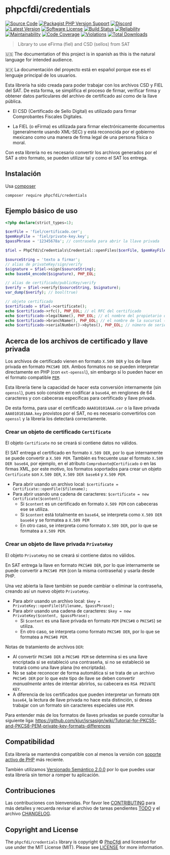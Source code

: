 # phpcfdi/credentials

[![Source Code][badge-source]][source]
[![Packagist PHP Version Support][badge-php-version]][php-version]
[![Discord][badge-discord]][discord]
[![Latest Version][badge-release]][release]
[![Software License][badge-license]][license]
[![Build Status][badge-build]][build]
[![Reliability][badge-reliability]][reliability]
[![Maintainability][badge-maintainability]][maintainability]
[![Code Coverage][badge-coverage]][coverage]
[![Violations][badge-violations]][violations]
[![Total Downloads][badge-downloads]][downloads]

> Library to use eFirma (fiel) and CSD (sellos) from SAT

:us: The documentation of this project is in spanish as this is the natural language for intended audience.

:mexico: La documentación del proyecto está en español porque ese es el lenguaje principal de los usuarios.

Esta librería ha sido creada para poder trabajar con los archivos CSD y FIEL del SAT. De esta forma,
se simplifica el proceso de firmar, verificar firma y obtener datos particulares del archivo de certificado
así como de la llave pública.

- El CSD (Certificado de Sello Digital) es utilizado para firmar Comprobantes Fiscales Digitales.

- La FIEL (o eFirma) es utilizada para firmar electrónicamente documentos (generalmente usando XML-SEC) y
  está reconocida por el gobierno mexicano como una manera de firma legal de una persona física o moral.

Con esta librería no es necesario convertir los archivos generados por el SAT a otro formato,
se pueden utilizar tal y como el SAT los entrega.

## Instalación

Usa [composer](https://getcomposer.org/)

```shell
composer require phpcfdi/credentials
```

## Ejemplo básico de uso

```php
<?php declare(strict_types=1);

$cerFile = 'fiel/certificado.cer';
$pemKeyFile = 'fiel/private-key.key';
$passPhrase = '12345678a'; // contraseña para abrir la llave privada

$fiel = PhpCfdi\Credentials\Credential::openFiles($cerFile, $pemKeyFile, $passPhrase);

$sourceString = 'texto a firmar';
// alias de privateKey/sign/verify
$signature = $fiel->sign($sourceString);
echo base64_encode($signature), PHP_EOL;

// alias de certificado/publicKey/verify
$verify = $fiel->verify($sourceString, $signature);
var_dump($verify); // bool(true)

// objeto certificado
$certificado = $fiel->certificate();
echo $certificado->rfc(), PHP_EOL; // el RFC del certificado
echo $certificado->legalName(), PHP_EOL; // el nombre del propietario del certificado
echo $certificado->branchName(), PHP_EOL; // el nombre de la sucursal (en CSD, en FIEL está vacía)
echo $certificado->serialNumber()->bytes(), PHP_EOL; // número de serie del certificado
```

## Acerca de los archivos de certificado y llave privada

Los archivos de certificado vienen en formato `X.509 DER` y los de llave privada en formato `PKCS#8 DER`.
Ambos formatos no se pueden interpretar directamente en PHP (con `ext-openssl`), sin embargo sí lo pueden hacer
en el formato compatible [`PEM`](https://en.wikipedia.org/wiki/Privacy-Enhanced_Mail).

Esta librería tiene la capacidad de hacer esta conversión internamente (sin `openssl`), pues solo consiste en codificar
a `base64`, en renglones de 64 caracteres y con cabeceras específicas para certificado y llave privada.

De esta forma, para usar el certificado `AAA010101AAA.cer` o la llave privada `AAA010101AAA.key` provistos por
el SAT, no es necesario convertirlos con `openssl` y la librería los detectará correctamente.

### Crear un objeto de certificado `Certificate`

El objeto `Certificate` no se creará si contiene datos no válidos.

El SAT entrega el certificado en formato `X.509 DER`, por lo que internamente se puede convertir a `X.509 PEM`.
También es frecuente usar el formato `X.509 DER base64`, por ejemplo, en el atributo `Comprobante@Certificado`
o en las firmas XML, por este motivo, los formatos soportados para crear un objeto `Certificate` son
`X.509 DER`, `X.509 DER base64` y `X.509 PEM`.

- Para abrir usando un archivo local: `$certificate = Certificate::openFile($filename);`
- Para abrir usando una cadena de caracteres: `$certificate = new Certificate($content);`
  - Si `$content` es un certificado en formato `X.509 PEM` con cabeceras ese se utiliza.
  - Si `$content` está totalmente en `base64`, se interpreta como `X.509 DER base64` y se formatea a `X.509 PEM`
  - En otro caso, se interpreta como formato `X.509 DER`, por lo que se formatea a `X.509 PEM`.

### Crear un objeto de llave privada `PrivateKey`

El objeto `PrivateKey` no se creará si contiene datos no válidos.

En SAT entrega la llave en formato `PKCS#8 DER`, por lo que internamente se puede convertir a `PKCS#8 PEM`
(con la misma contraseña) y usarla desde PHP.

Una vez abierta la llave también se puede cambiar o eliminar la contraseña, creando así un nuevo objeto `PrivateKey`.

- Para abrir usando un archivo local: `$key = PrivateKey::openFile($filename, $passPhrase);`
- Para abrir usando una cadena de caracteres: `$key = new PrivateKey($content, $passPhrase);`
  - Si `$content` es una llave privada en formato `PEM` (`PKCS#8` o `PKCS#5`) se utiliza.
  - En otro caso, se interpreta como formato `PKCS#8 DER`, por lo que se formatea a `PKCS#8 PEM`.

Notas de tratamiento de archivos `DER`:

- Al convertir `PKCS#8 DER` a `PKCS#8 PEM` se determina si es una llave encriptada si se estableció
  una contraseña, si no se estableció se tratará como una llave plana (no encriptada).
- No se sabe reconocer de forma automática si se trata de un archivo `PKCS#5 DER` por lo que este
  tipo de llave se deben convertir *manualmente* antes de intentar abrirlos, su cabecera es `RSA PRIVATE KEY`.
- A diferencia de los certificados que pueden interpretar un formato `DER base64`, la lectura de llave
  privada no hace esta distinción, si desea trabajar con un formato sin caracteres especiales use `PEM`.

Para entender más de los formatos de llaves privadas se puede consultar la siguiente liga:
<https://github.com/kjur/jsrsasign/wiki/Tutorial-for-PKCS5-and-PKCS8-PEM-private-key-formats-differences>

## Compatibilidad

Esta librería se mantendrá compatible con al menos la versión con
[soporte activo de PHP](https://www.php.net/supported-versions.php) más reciente.

También utilizamos [Versionado Semántico 2.0.0](docs/SEMVER.md) por lo que puedes usar esta librería
sin temor a romper tu aplicación.

## Contribuciones

Las contribuciones con bienvenidas. Por favor lee [CONTRIBUTING][] para más detalles
y recuerda revisar el archivo de tareas pendientes [TODO][] y el archivo [CHANGELOG][].

## Copyright and License

The `phpcfdi/credentials` library is copyright © [PhpCfdi](https://www.phpcfdi.com/)
and licensed for use under the MIT License (MIT). Please see [LICENSE][] for more information.

[contributing]: https://github.com/phpcfdi/credentials/blob/main/CONTRIBUTING.md
[changelog]: https://github.com/phpcfdi/credentials/blob/main/docs/CHANGELOG.md
[todo]: https://github.com/phpcfdi/credentials/blob/main/docs/TODO.md

[source]: https://github.com/phpcfdi/credentials
[php-version]: https://packagist.org/packages/phpcfdi/credentials
[discord]: https://discord.gg/aFGYXvX
[release]: https://github.com/phpcfdi/credentials/releases
[license]: https://github.com/phpcfdi/credentials/blob/main/LICENSE
[build]: https://github.com/phpcfdi/credentials/actions/workflows/build.yml?query=branch:main
[reliability]:https://sonarcloud.io/component_measures?id=phpcfdi_credentials&metric=Reliability
[maintainability]: https://sonarcloud.io/component_measures?id=phpcfdi_credentials&metric=Maintainability
[coverage]: https://sonarcloud.io/component_measures?id=phpcfdi_credentials&metric=Coverage
[violations]: https://sonarcloud.io/project/issues?id=phpcfdi_credentials&resolved=false
[downloads]: https://packagist.org/packages/phpcfdi/credentials

[badge-source]: https://img.shields.io/badge/source-phpcfdi/credentials-blue?logo=github
[badge-discord]: https://img.shields.io/discord/459860554090283019?logo=discord
[badge-php-version]: https://img.shields.io/packagist/php-v/phpcfdi/credentials?logo=php
[badge-release]: https://img.shields.io/github/release/phpcfdi/credentials?logo=git
[badge-license]: https://img.shields.io/github/license/phpcfdi/credentials?logo=open-source-initiative
[badge-build]: https://img.shields.io/github/workflow/status/phpcfdi/credentials/build/main?logo=github-actions
[badge-reliability]: https://sonarcloud.io/api/project_badges/measure?project=phpcfdi_credentials&metric=reliability_rating
[badge-maintainability]: https://sonarcloud.io/api/project_badges/measure?project=phpcfdi_credentials&metric=sqale_rating
[badge-coverage]: https://img.shields.io/sonar/coverage/phpcfdi_credentials/main?logo=sonarcloud&server=https%3A%2F%2Fsonarcloud.io
[badge-violations]: https://img.shields.io/sonar/violations/phpcfdi_credentials/main?format=long&logo=sonarcloud&server=https%3A%2F%2Fsonarcloud.io
[badge-downloads]: https://img.shields.io/packagist/dt/phpcfdi/credentials?logo=packagist
